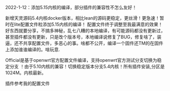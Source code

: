 2022-1-12：添加5.15内核的编译，部分插件的兼容性不怎么友好！


新增天灵源码5.4内核docker版本，相比lean的源码更稳定，更丝滑！更急速！暂时在lite配置文件粒添加5.15内核的编译！
配置文件终于调整至我最满意的效果！好东西就要分享，不搞多神秘，乱七八糟的本地编译，有可能源码都没有更新过，甚至插件都没有更新，只是改个版本号，本地编译说修复了BUG，修复啥了，装逼，还不共享配置文件，多恶心的事。啥都不公开，编译一个固件还TM的在固件上添加谁谁编译的。啥玩意.

Official是基于openwrt官方配置文件编译，支持openwrt官方测试分支切换为稳定分支
！由于5.10内核的兼容！切换稳定版本分支5.4内核！所有插件安装,分区是1024M。内核最新。

插件参考我的配置文件
